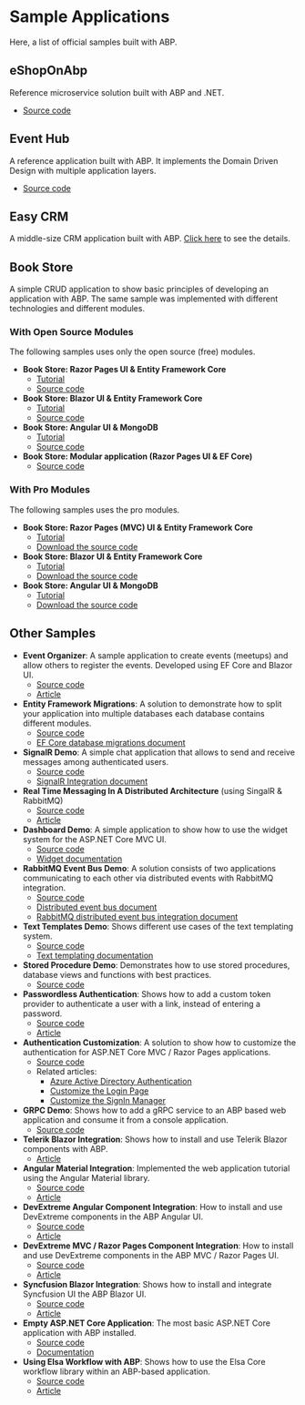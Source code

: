 # Sample Applications

Here, a list of official samples built with ABP.

## eShopOnAbp

Reference microservice solution built with ABP and .NET.

* [Source code](https://github.com/abpframework/eShopOnAbp)

## Event Hub

A reference application built with ABP. It implements the Domain Driven Design with multiple application layers.

* [Source code](https://github.com/abpframework/eventhub)

## Easy CRM

A middle-size CRM application built with ABP. [Click here](easy-crm.md) to see the details.

## Book Store

A simple CRUD application to show basic principles of developing an application with ABP. The same sample was implemented with different technologies and different modules.

### With Open Source Modules

The following samples uses only the open source (free) modules.

* **Book Store: Razor Pages UI & Entity Framework Core**
  * [Tutorial](https://docs.abp.io/en/abp/latest/Tutorials/Part-1?UI=MVC&DB=EF)
  * [Source code](https://github.com/abpframework/abp-samples/tree/master/BookStore-Mvc-EfCore)
* **Book Store: Blazor UI & Entity Framework Core**
  * [Tutorial](https://docs.abp.io/en/abp/latest/Tutorials/Part-1?UI=Blazor&DB=EF)
  * [Source code](https://github.com/abpframework/abp-samples/tree/master/BookStore-Blazor-EfCore)
* **Book Store: Angular UI & MongoDB**
  * [Tutorial](https://docs.abp.io/en/abp/latest/Tutorials/Part-1?UI=NG&DB=Mongo)
  * [Source code](https://github.com/abpframework/abp-samples/tree/master/BookStore-Angular-MongoDb)
* **Book Store: Modular application (Razor Pages UI & EF Core)**
  * [Source code](https://github.com/abpframework/abp-samples/tree/master/BookStore-Modular)

### With Pro Modules

The following samples uses the pro modules.

- **Book Store: Razor Pages (MVC) UI & Entity Framework Core**
  - [Tutorial](https://docs.abp.io/en/commercial/latest/tutorials/book-store/part-1?UI=MVC&DB=EF)
  - [Download the source code](https://abp.io/Account/Login?returnUrl=/api/download/samples/bookstore-mvc-ef)
- **Book Store: Blazor UI & Entity Framework Core**
  - [Tutorial](https://docs.abp.io/en/commercial/latest/tutorials/book-store/part-1?UI=Blazor&DB=EF)
  - [Download the source code](https://abp.io/Account/Login?returnUrl=/api/download/samples/bookstore-blazor-efcore)
- **Book Store: Angular UI & MongoDB**
  - [Tutorial](https://docs.abp.io/en/commercial/latest/tutorials/book-store/part-1?UI=NG&DB=Mongo)
  - [Download the source code](https://abp.io/Account/Login?returnUrl=/api/download/samples/bookstore-angular-mongodb)

## Other Samples

* **Event Organizer**: A sample application to create events (meetups) and allow others to register the events. Developed using EF Core and Blazor UI.
  * [Source code](https://github.com/abpframework/abp-samples/tree/master/EventOrganizer)
  * [Article](https://community.abp.io/articles/creating-an-event-organizer-application-with-the-blazor-ui-wbe0sf2z)
* **Entity Framework Migrations**: A solution to demonstrate how to split your application into multiple databases each database contains different modules.
  * [Source code](https://github.com/abpframework/abp-samples/tree/master/EfCoreMigrationDemo)
  * [EF Core database migrations document](../Entity-Framework-Core-Migrations.md)
* **SignalR Demo**: A simple chat application that allows to send and receive messages among authenticated users.
  * [Source code](https://github.com/abpframework/abp-samples/tree/master/SignalRDemo)
  * [SignalR Integration document](../SignalR-Integration.md)
* **Real Time Messaging In A Distributed Architecture** (using SingalR & RabbitMQ)
  * [Source code](https://github.com/abpframework/abp-samples/tree/master/SignalRTieredDemo)
  * [Article](https://community.abp.io/articles/real-time-messaging-in-a-distributed-architecture-using-abp-framework-singalr-rabbitmq-daf47e17)
* **Dashboard Demo**: A simple application to show how to use the widget system for the ASP.NET Core MVC UI.
  * [Source code](https://github.com/abpframework/abp-samples/tree/master/DashboardDemo)
  * [Widget documentation](../UI/AspNetCore/Widgets.md)
* **RabbitMQ Event Bus Demo**: A solution consists of two applications communicating to each other via distributed events with RabbitMQ integration.
  * [Source code](https://github.com/abpframework/abp-samples/tree/master/RabbitMqEventBus)
  * [Distributed event bus document](../Distributed-Event-Bus.md)
  * [RabbitMQ distributed event bus integration document](../Distributed-Event-Bus-RabbitMQ-Integration.md)
* **Text Templates Demo**: Shows different use cases of the text templating system.
  * [Source code](https://github.com/abpframework/abp-samples/tree/master/TextTemplateDemo)
  * [Text templating documentation](../Text-Templating.md)
* **Stored Procedure Demo**: Demonstrates how to use stored procedures, database views and functions with best practices.
  * [Source code](https://github.com/abpframework/abp-samples/tree/master/StoredProcedureDemo)
* **Passwordless Authentication**: Shows how to add a custom token provider to authenticate a user with a link, instead of entering a password.
  * [Source code](https://github.com/abpframework/abp-samples/tree/master/PasswordlessAuthentication)
  * [Article](https://community.abp.io/articles/implementing-passwordless-authentication-with-asp.net-core-identity-c25l8koj)
* **Authentication Customization**: A solution to show how to customize the authentication for ASP.NET Core MVC / Razor Pages applications.
  * [Source code](https://github.com/abpframework/abp-samples/tree/master/Authentication-Customization)
  * Related articles:
    * [Azure Active Directory Authentication](https://community.abp.io/articles/how-to-use-the-azure-active-directory-authentication-for-mvc-razor-page-applications-4603b9cf)
    * [Customize the Login Page](https://community.abp.io/articles/how-to-customize-the-login-page-for-mvc-razor-page-applications-9a40f3cd)
    * [Customize the SignIn Manager](https://community.abp.io/articles/how-to-customize-the-signin-manager-3e858753)
* **GRPC Demo**: Shows how to add a gRPC service to an ABP based web application and consume it from a console application.
  * [Source code](https://github.com/abpframework/abp-samples/tree/master/GrpcDemo)
* **Telerik Blazor Integration**: Shows how to install and use Telerik Blazor components with ABP.
  * [Article](https://community.abp.io/articles/how-to-integrate-the-telerik-blazor-components-to-the-abp-blazor-ui-q8g31abb)
* **Angular Material Integration**: Implemented the web application tutorial using the Angular Material library.
  * [Source code](https://github.com/abpframework/abp-samples/tree/master/AcmeBookStoreAngularMaterial)
  * [Article](https://community.abp.io/articles/using-angular-material-components-with-the-abp-framework-af8ft6t9)
* **DevExtreme Angular Component Integration**: How to install and use DevExtreme components in the ABP Angular UI.
  * [Source code](https://github.com/abpframework/abp-samples/tree/master/DevExtreme-Angular)
  * [Article](https://community.abp.io/articles/using-devextreme-angular-components-with-the-abp-framework-x5nyvj3i)
* **DevExtreme MVC / Razor Pages Component Integration**: How to install and use DevExtreme components in the ABP MVC / Razor Pages UI.
  * [Source code](https://github.com/abpframework/abp-samples/tree/master/DevExtreme-Mvc)
  * [Article](https://community.abp.io/articles/using-devextreme-components-with-the-abp-framework-zb8z7yqv)
* **Syncfusion Blazor Integration**: Shows how to install and integrate Syncfusion UI the ABP Blazor UI.
  * [Source code](https://github.com/abpframework/abp-samples/tree/master/SyncfusionSample)
  * [Article](https://community.abp.io/articles/using-syncfusion-components-with-the-abp-framework-5ccvi8kc)
* **Empty ASP.NET Core Application**: The most basic ASP.NET Core application with ABP installed.
  * [Source code](https://github.com/abpframework/abp-samples/tree/master/BasicAspNetCoreApplication)
  * [Documentation](../Getting-Started-AspNetCore-Application.md)
* **Using Elsa Workflow with ABP**: Shows how to use the Elsa Core workflow library within an ABP-based application. 
  * [Source code](https://github.com/abpframework/abp-samples/tree/master/ElsaDemo)
  * [Article](https://community.abp.io/articles/using-elsa-workflow-with-the-abp-framework-773siqi9)
